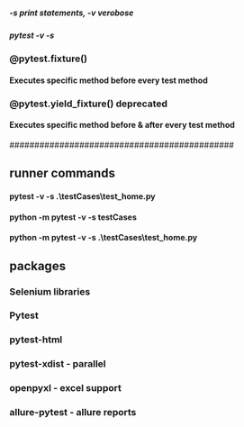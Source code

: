 #####   -s print statements, -v verobose
#####   pytest -v -s

### @pytest.fixture()
#### Executes specific method before every test method

### @pytest.yield_fixture() deprecated 
#### Executes specific method before & after every test method


#############################################

## runner commands

#### pytest -v -s .\testCases\test_home.py
#### python -m pytest -v -s testCases
#### python -m pytest -v -s .\testCases\test_home.py

## packages

### Selenium libraries
### Pytest
### pytest-html
### pytest-xdist - parallel
### openpyxl  -  excel support
### allure-pytest - allure reports